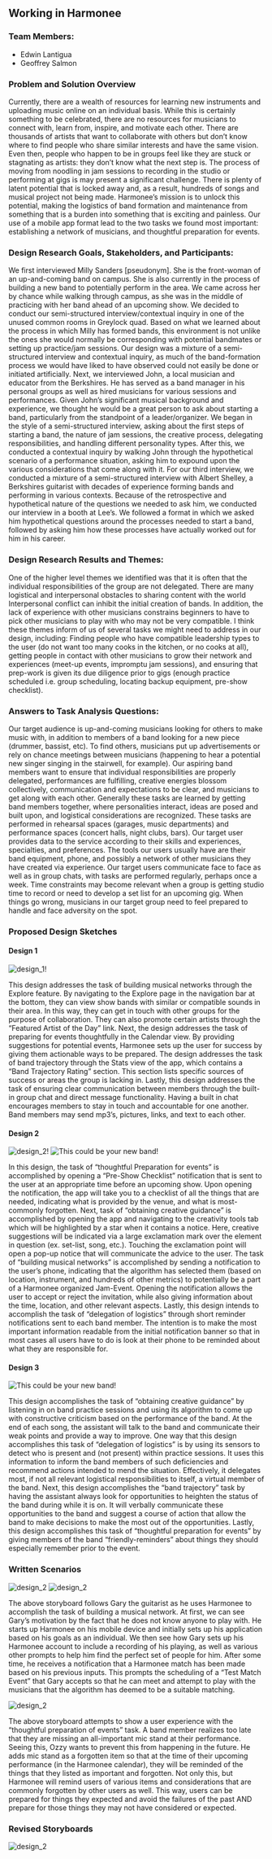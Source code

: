 ## Working in Harmonee
### Team Members: 
- Edwin Lantigua
- Geoffrey Salmon

### Problem and Solution Overview

Currently, there are a wealth of resources for learning new instruments and uploading music online on an individual basis. While this is certainly something to be celebrated, there are no resources for musicians to connect with, learn from, inspire, and motivate each other. There are thousands of artists that want to collaborate with others but don’t know where to find people who share similar interests and have the same vision. Even then, people who happen to be in groups feel like they are stuck or stagnating as artists: they don’t know what the next step is. The process of moving from noodling in jam sessions to recording in the studio or performing at gigs is may present a significant challenge. There is plenty of latent potential that is locked away and, as a result, hundreds of songs and musical project not being made. Harmonee’s mission is to unlock this potential, making the logistics of band formation and maintenance from something that is a burden into something that is exciting and painless. Our use of a mobile app format lead to the two tasks we found most important: establishing a network of musicians, and thoughtful preparation for events. 

### Design Research Goals, Stakeholders, and Participants:

We first interviewed Milly Sanders [pseudonym]. She is the front-woman of an up-and-coming band on campus. She is also currently in the process of building a new band to potentially perform in the area. We came across her by chance while walking through campus, as she was in the middle of practicing with her band ahead of an upcoming show. We decided to conduct our semi-structured interview/contextual inquiry in one of the unused common rooms in Greylock quad. Based on what we learned about the process in which Milly has formed bands, this environment is not unlike the ones she would normally be corresponding with potential bandmates or setting up practice/jam sessions. Our design was a mixture of a semi-structured interview and contextual inquiry, as much of the band-formation process we would have liked to have observed could not easily be done or initiated artificially.
Next, we interviewed John, a local musician and educator from the Berkshires. He has served as a band manager in his personal groups as well as hired musicians for various sessions and performances. Given John’s significant musical background and experience, we thought he would be a great person to ask about starting a band, particularly from the standpoint of a leader/organizer. We began in the style of a semi-structured interview, asking about the first steps of starting a band, the nature of jam sessions, the creative process, delegating responsibilities, and handling different personality types. After this, we conducted a contextual inquiry by walking John through the hypothetical scenario of a performance situation, asking him to expound upon the various considerations that come along with it.
For our third interview, we conducted a mixture of a semi-structured interview with Albert Shelley, a Berkshires guitarist with decades of experience forming bands and performing in various contexts. Because of the retrospective and hypothetical nature of the questions we needed to ask him, we conducted our interview in a booth at Lee’s. We followed a format in which we asked him hypothetical questions around the processes needed to start a band, followed by asking him how these processes have actually worked out for him in his career.

### Design Research Results and Themes:

One of the higher level themes we identified was that it is often that the individual responsibilities of the group are not delegated. There are many logistical and interpersonal obstacles to sharing content with the world Interpersonal conflict can inhibit the initial creation of bands. In addition, the lack of experience with other musicians constrains beginners to have to pick other musicians to play with who may not be very compatible. I think these themes inform of us of several tasks we might need to address in our design, including: Finding people who have compatible leadership types to the user (do not want too many cooks in the kitchen, or no cooks at all), getting people in contact with other musicians to grow their network and experiences (meet-up events, impromptu jam sessions), and ensuring that prep-work is given its due diligence prior to gigs (enough practice scheduled i.e. group scheduling, locating backup equipment, pre-show checklist).

### Answers to Task Analysis Questions:

Our target audience is up-and-coming musicians looking for others to make music with, in addition to members of a band looking for a new piece (drummer, bassist, etc). To find others, musicians put up advertisements or rely on chance meetings between musicians (happening to hear a potential new singer singing in the stairwell, for example). Our aspiring band members want to ensure that individual responsibilities are properly delegated, performances are fulfilling, creative energies blossom collectively, communication and expectations to be clear, and musicians to get along with each other. Generally these tasks are learned by getting band members together, where personalities interact, ideas are posed and built upon, and logistical considerations are recognized. These tasks are performed in rehearsal spaces (garages, music departments) and performance spaces (concert halls, night clubs, bars). Our target user provides data to the service according to their skills and experiences, specialties, and preferences. The tools our users usually have are their band equipment, phone, and possibly a network of other musicians they have created via experience. Our target users communicate face to face as well as in group chats, with tasks are performed regularly, perhaps once a week. Time constraints may become relevant when a group is getting studio time to record or need to develop a set list for an upcoming gig. When things go wrong, musicians in our target group need to feel prepared to handle and face adversity on the spot.

### Proposed Design Sketches

#### Design 1

![design_1!](/img/design_1.jpg)

This design addresses the task of building musical networks through the Explore feature. By navigating to the Explore page in the navigation bar at the bottom, they can view show bands with similar or compatible sounds in their area. In this way, they can get in touch with other groups for the purpose of collaboration. They can also promote certain artists through the “Featured Artist of the Day” link. Next, the design addresses the task of preparing for events thoughtfully in the Calendar view. By providing suggestions for potential events, Harmonee sets up the user for success by giving them actionable ways to be prepared. The design addresses the task of band trajectory through the Stats view of the app, which contains a “Band Trajectory Rating” section. This section lists specific sources of success or areas the group is lacking in. Lastly, this design addresses the task of ensuring clear communication between members through the built-in group chat and direct message functionality. Having a built in chat encourages members to stay in touch and accountable for one another. Band members may send mp3’s, pictures, links, and text to each other.

#### Design 2

![design_2!](/img/design_2.jpg)
![This could be your new band!](/img/design_2_2.jpg)

In this design, the task of “thoughtful Preparation for events” is accomplished by opening a “Pre-Show Checklist” notification that is sent to the user at an appropriate time before an upcoming show. Upon opening the notification, the app will take you to a checklist of all the things that are needed, indicating what is provided by the venue, and what is most-commonly forgotten. Next, task  of “obtaining creative guidance” is accomplished by opening the app and navigating to the creativity tools tab which will be highlighted by a star when it contains a notice. Here, creative suggestions will be indicated via a large exclamation mark over the element in question (ex. set-list, song, etc.). Touching the exclamation point will open a pop-up notice that will communicate the advice to the user. The task of “building musical networks” is accomplished by sending a notification to the user’s phone, indicating that the algorithm has selected them (based on location, instrument, and hundreds of other metrics) to potentially be a part of a Harmonee organized Jam-Event. Opening the notification allows the user to accept or reject the invitation, while also giving information about the time, location, and other relevant aspects. Lastly, this design intends to accomplish the task of “delegation of logistics” through short reminder notifications sent to each band member. The intention is to make the most important information readable from the initial notification banner so that in most cases all users have to do is look at their phone to be reminded about what they are responsible for.

#### Design 3

![This could be your new band!](/img/design_3.jpg)

  This design accomplishes the task of “obtaining creative guidance” by listening in on band practice sessions and using its algorithm to come up with constructive criticism based on the performance of the band. At the end of each song, the assistant will talk to the band and communicate their weak points and provide a way to improve. One way that this design accomplishes this task of “delegation of logistics” is by using its sensors to detect who is present and (not present) within practice sessions. It uses this information to inform the band members of such deficiencies and recommend actions intended to mend the situation. Effectively, it delegates most, if not all relevant logistical responsibilities to itself, a virtual member of the band. Next, this design accomplishes the “band trajectory” task by having the assistant always look for opportunities to heighten the status of the band during while it is on. It will verbally communicate these opportunities to the band and suggest a course of action that allow the band to make decisions to make the most out of the opportunities. Lastly, this design accomplishes this task of “thoughtful preparation for events” by giving members of the band “friendly-reminders” about things they should especially remember prior to the event.
  
### Written Scenarios

![design_2](/img/DesignReviewT2P1.jpg)
![design_2](/img/DesignReviewT2P2.jpg)

The above storyboard follows Gary the guitarist as he uses Harmonee to accomplish the task of building a musical network. At first, we can see Gary’s motivation by the fact that he does not know anyone to play with. He starts up Harmonee on his mobile device and initially sets up his application based on his goals as an individual. We then see how Gary sets up his Harmonee account to include a recording of his playing, as well as various other prompts to help him find the perfect set of people for him. After some time, he receives a notification that a Harmonee match has been made based on his previous inputs. This prompts the scheduling of a “Test Match Event” that Gary accepts so that he can meet and attempt to play with the musicians that the algorithm has deemed to be a suitable matching.

![design_2](/img/design_review_1.jpg)

The above storyboard attempts to show a user experience with the “thoughtful preparation of events” task. A band member realizes too late that they are missing an all-important mic stand at their performance. Seeing this, Ozzy wants to prevent this from happening in the future. He adds mic stand as a forgotten item so that at the time of their upcoming performance (in the Harmonee calendar), they will be reminded of the things that they listed as important and forgotten. Not only this, but Harmonee will remind users of various items and considerations that are commonly forgotten by other users as well. This way, users can be prepared for things they expected and avoid the failures of the past AND prepare for those things they may not have considered or expected.

### Revised Storyboards


![design_2](/img/design_review_1_revised.jpg)

